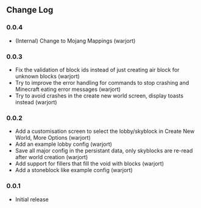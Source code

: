 ## Change Log

### 0.0.4
* (Internal) Change to Mojang Mappings (warjort)

### 0.0.3
* Fix the validation of block ids instead of just creating air block for unknown blocks (warjort)
* Try to improve the error handling for commands to stop crashing and Minecraft eating error messages (warjort)
* Try to avoid crashes in the create new world screen, display toasts instead (warjort)

### 0.0.2
* Add a customisation screen to select the lobby/skyblock in Create New World, More Options (warjort)
* Add an example lobby config (warjort)
* Save all major config in the persistant data, only skyblocks are re-read after world creation (warjort)
* Add support for fillers that fill the void with blocks (warjort)
* Add a stoneblock like example config (warjort)

### 0.0.1
* Initial release
